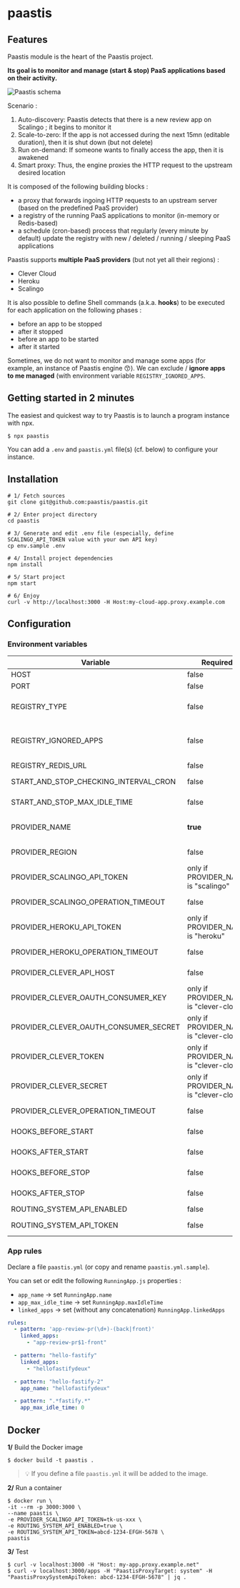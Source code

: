 # paastis

## Features

Paastis module is the heart of the Paastis project.

**Its goal is to monitor and manage (start & stop) PaaS applications based on their activity.**

![Paastis schema](./docs/paastis_schema.png)

Scenario :

1. Auto-discovery: Paastis detects that there is a new review app on Scalingo ; it begins to monitor it
2. Scale-to-zero: If the app is not accessed during the next 15mn (editable duration), then it is shut down (but not delete)
3. Run on-demand: If someone wants to finally access the app, then it is awakened
4. Smart proxy: Thus, the engine proxies the HTTP request to the upstream desired location

It is composed of the following building blocks :

- a proxy that forwards ingoing HTTP requests to an upstream server (based on the predefined PaaS provider)
- a registry of the running PaaS applications to monitor (in-memory or Redis-based)
- a schedule (cron-based) process that regularly (every minute by default) update the registry with new / deleted / running / sleeping PaaS applications

Paastis supports **multiple PaaS providers** (but not yet all their regions) :

- Clever Cloud
- Heroku
- Scalingo

It is also possible to define Shell commands (a.k.a. **hooks**) to be executed for each application on the following phases :

- before an app to be stopped
- after it stopped
- before an app to be started
- after it started

Sometimes, we do not want to monitor and manage some apps (for example, an instance of Paastis engine 😙).
We can exclude / **ignore apps to me managed** (with environment variable `REGISTRY_IGNORED_APPS`.

## Getting started in 2 minutes

The easiest and quickest way to try Paastis is to launch a program instance with npx.

```shell
$ npx paastis
```

You can add a `.env` and `paastis.yml` file(s) (cf. below) to configure your instance.

## Installation

```shell
# 1/ Fetch sources
git clone git@github.com:paastis/paastis.git

# 2/ Enter project directory
cd paastis

# 3/ Generate and edit .env file (especially, define SCALINGO_API_TOKEN value with your own API key)
cp env.sample .env

# 4/ Install project dependencies
npm install

# 5/ Start project
npm start

# 6/ Enjoy
curl -v http://localhost:3000 -H Host:my-cloud-app.proxy.example.com
```

## Configuration

### Environment variables

| Variable                              | Required                                | Type    | Format                                | Default                      |
| ------------------------------------- | --------------------------------------- | ------- | ------------------------------------- | ---------------------------- |
| HOST                                  | false                                   | String  | IP or name                            | 0.0.0.0                      |
| PORT                                  | false                                   | Number  | Number                                | 3000                         |
| REGISTRY_TYPE                         | false                                   | String  | "in-memory" or "redis"                | in-memory                    |
| REGISTRY_IGNORED_APPS                 | false                                   | String  | List of strings, separated by a comma | -                            |
| REGISTRY_REDIS_URL                    | false                                   | String  | redis://<host/>:<port/>               | -                            |
| START_AND_STOP_CHECKING_INTERVAL_CRON | false                                   | String  | CRON expression                       | \* \* \* \* \*               |
| START_AND_STOP_MAX_IDLE_TIME          | false                                   | Number  | Number of minutes                     | 15                           |
| PROVIDER_NAME                         | **true**                                | String  | "scalingo" or "clever-cloud"          | -                            |
| PROVIDER_REGION                       | false                                   | String  | "osc-fr1", "rbx", etc.                | -                            |
| PROVIDER_SCALINGO_API_TOKEN           | only if PROVIDER_NAME is "scalingo"     | String  | Token string                          | -                            |
| PROVIDER_SCALINGO_OPERATION_TIMEOUT   | false                                   | Number  | Number of seconds                     | -                            |
| PROVIDER_HEROKU_API_TOKEN             | only if PROVIDER_NAME is "heroku"       | String  | Token string                          | -                            |
| PROVIDER_HEROKU_OPERATION_TIMEOUT     | false                                   | Number  | Number of seconds                     | -                            |
| PROVIDER_CLEVER_API_HOST              | false                                   | String  | URL                                   | https://api.clever-cloud.com |
| PROVIDER_CLEVER_OAUTH_CONSUMER_KEY    | only if PROVIDER_NAME is "clever-cloud" | String  | Token string                          | -                            |
| PROVIDER_CLEVER_OAUTH_CONSUMER_SECRET | only if PROVIDER_NAME is "clever-cloud" | String  | Token string                          | -                            |
| PROVIDER_CLEVER_TOKEN                 | only if PROVIDER_NAME is "clever-cloud" | String  | Token string                          | -                            |
| PROVIDER_CLEVER_SECRET                | only if PROVIDER_NAME is "clever-cloud" | String  | Token string                          | -                            |
| PROVIDER_CLEVER_OPERATION_TIMEOUT     | false                                   | Number  | Number of seconds                     | 60                           |
| HOOKS_BEFORE_START                    | false                                   | String  | Shell command(s)                      | -                            |
| HOOKS_AFTER_START                     | false                                   | String  | Shell command(s)                      | -                            |
| HOOKS_BEFORE_STOP                     | false                                   | String  | Shell command(s)                      | -                            |
| HOOKS_AFTER_STOP                      | false                                   | String  | Shell command(s)                      | -                            |
| ROUTING_SYSTEM_API_ENABLED            | false                                   | Boolean |                                       | false                        |
| ROUTING_SYSTEM_API_TOKEN              | false                                   | String  | xxx-yyy-zzz                           | -                            |

### App rules

Declare a file `paastis.yml` (or copy and rename `paastis.yml.sample`).

You can set or edit the following `RunningApp.js` properties :

- `app_name` → set `RunningApp.name`
- `app_max_idle_time` → set `RunningApp.maxIdleTime`
- `linked_apps` → set (without any concatenation) `RunningApp.linkedApps`

```yaml
rules:
  - pattern: 'app-review-pr(\d+)-(back|front)'
    linked_apps:
      - "app-review-pr$1-front"

  - pattern: "hello-fastify"
    linked_apps:
      - "hellofastifydeux"

  - pattern: "hello-fastify-2"
    app_name: "hellofastifydeux"

  - pattern: ".*fastify.*"
    app_max_idle_time: 0
```

## Docker

**1/** Build the Docker image

```shell
$ docker build -t paastis .
```

> 💡 If you define a file `paastis.yml` it will be added to the image.

**2/** Run a container

```shell
$ docker run \
-it --rm -p 3000:3000 \
--name paastis \
-e PROVIDER_SCALINGO_API_TOKEN=tk-us-xxx \
-e ROUTING_SYSTEM_API_ENABLED=true \
-e ROUTING_SYSTEM_API_TOKEN=abcd-1234-EFGH-5678 \
paastis
```

**3/** Test

```shell
$ curl -v localhost:3000 -H "Host: my-app.proxy.example.net"
$ curl -v localhost:3000/apps -H "PaastisProxyTarget: system" -H "PaastisProxySystemApiToken: abcd-1234-EFGH-5678" | jq .
```
